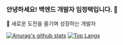 ### 안녕하세요! 백엔드 개발자 임정택입니다. 👋

🌱 새로운 도전을 즐기며 성장하는 개발자

[![Anurag's github stats](https://github-readme-stats.vercel.app/api?username=wjdxor)](https://github.com/anuraghazra/github-readme-stats)
[![Top Langs](https://github-readme-stats.vercel.app/api/top-langs/?username=wjdxor&layout=compact)](https://github.com/anuraghazra/github-readme-stats)


<!-- ###
<image src="https://user-images.githubusercontent.com/38105420/165054693-36f3ba6a-1113-4115-b277-47976c9951a9.png" height ="50"> <image src="https://user-images.githubusercontent.com/38105420/165055099-4ed48655-bbf4-4938-bfcc-60ce402f03e4.png" height ="50"> <image src="https://user-images.githubusercontent.com/38105420/165055733-eb4a0367-6391-40f8-8059-f119432ddc13.png" height ="65"> <image src="https://user-images.githubusercontent.com/38105420/165056114-9c7df183-2c10-47e6-a019-4580a4afd586.png" height ="50">
 -->
<!--
**wjdxor/wjdxor** is a ✨ _special_ ✨ repository because its `README.md` (this file) appears on your GitHub profile.

Here are some ideas to get you started:

- 🔭 I’m currently working on ...
- 🌱 I’m currently learning ...
- 👯 I’m looking to collaborate on ...
- 🤔 I’m looking for help with ...
- 💬 Ask me about ...
- 📫 How to reach me: ...
- 😄 Pronouns: ...
- ⚡ Fun fact: ...
-->
